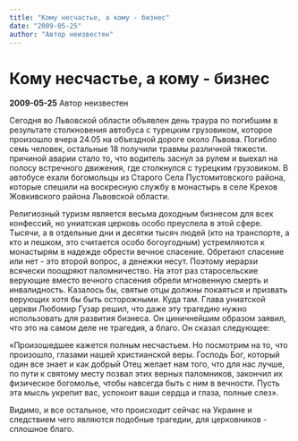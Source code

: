 ```yaml
---
title: "Кому несчастье, а кому - бизнес"
date: "2009-05-25"
author: "Автор неизвестен"
---
```


# Кому несчастье, а кому - бизнес

**2009-05-25** Автор неизвестен

Сегодня во Львовской области объявлен день траура по погибшим в результате столкновения автобуса с турецким грузовиком, которое произошло вчера 24.05 на объездной дороге около Львова. Погибло семь человек, остальные 18 получили травмы различной тяжести. причиной аварии стало то, что водитель заснул за рулем и выехал на полосу встречного движения, где столкнулся с турецким грузовиком. В автобусе ехали богомольцы из Старого Села Пустомитовского района, которые спешили на воскресную службу в монастырь в селе Крехов Жовкивского района Львовской области.

Религиозный туризм является весьма доходным бизнесом для всех конфессий, но униатская церковь особо преуспела в этой сфере. Тысячи, а в отдельные дни и десятки тысяч людей (кто на транспорте, а кто и пешком, это считается особо богоугодным) устремляются к монастырям в надежде обрести вечное спасение. Обретают спасение или нет - это второй вопрос, а денежки несут. Поэтому иерархи всячески поощряют паломничество. На этот раз старосельские верующие вместо вечного спасения обрели мгновенную смерть и инвалидность. Казалось бы, святые отцы должны покаяться и призвать верующих хотя бы быть осторожными. Куда там. Глава униатской церкви Любомир Гузар решил, что даже эту трагедию нужно использовать для развития бизнеса. Он циничнейшим образом заявил, что это на самом деле не трагедия, а благо. Он сказал следующее:

«Произошедшее кажется полным несчастьем. Но посмотрим на то, что произошло, глазами нашей христианской веры. Господь Бог, который один все знает и как добрый Отец желает нам того, что для нас лучше, по пути к святому месту позвал этих верных паломников, закончил их физическое богомолье, чтобы навсегда быть с ним в вечности. Пусть эта мысль укрепит вас, успокоит ваши сердца и глаза, полные слез».

Видимо, и все остальное, что происходит сейчас на Украине и следствием чего являются подобные трагедии, для церковников - сплошное благо.